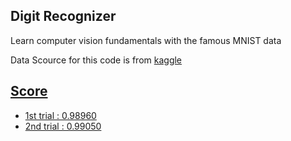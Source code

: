 ## Digit Recognizer
Learn computer vision fundamentals with the famous MNIST data

Data Scource for this code is from <a href="https://www.kaggle.com/c/digit-recognizer/data"> kaggle 

## Score
- 1st trial : 0.98960
- 2nd trial : 0.99050

